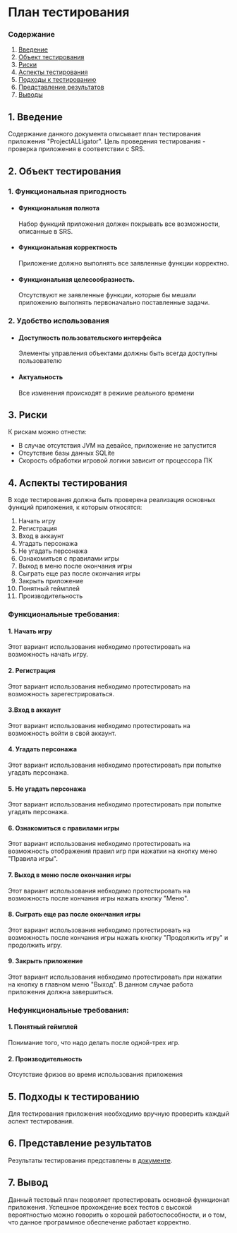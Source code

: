 # План тестирования
 ### Содержание
  1. [Введение](#1)
  2. [Объект тестирования](#2)
  3. [Риски](#3)
  4. [Аспекты тестирования](#4)<br>
  5. [Подходы к тестированию](#5)
  6. [Представление результатов](#6)
  7. [Выводы](#7)
  <a name="1"></a>
 ## 1. Введение
Содержание данного документа описывает план тестирования приложения "ProjectALLigator". Цель проведения тестирования - проверка приложения в соответствии с SRS.
<a name="2"></a>
 ## 2. Объект тестирования
### 1. Функциональная пригодность
-   #### Функциональная полнота
    Набор функций приложения должен покрывать все возможности, описанные в SRS.
-   #### Функциональная корректность
    Приложение должно выполнять все заявленные функции корректно.
-   #### Функциональная целесообразность.
    Отсутствуют не заявленные функции, которые бы мешали приложению выполнять первоначально поставленные задачи.
### 2. Удобство использования
-   #### Доступность пользовательского интерфейса
    Элементы управления объектами должны быть всегда доступны пользователю
-   #### Актуальность
    Все изменения происходят в режиме реального времени
<a name="3"></a>
## 3. Риски
К рискам можно отнести:
- В случае отсутствия JVM на девайсе, приложение не запустится
- Отсутствие базы данных SQLite
- Скорость обработки игровой логики зависит от процессора ПК
<a name="4"></a>
 ## 4. Аспекты тестирования
В ходе тестирования должна быть проверена реализация основных функций приложения, к которым относятся:  
1. Начать игру
2. Регистрация
3. Вход в аккаунт
4. Угадать персонажа
5. Не угадать персонажа
6. Ознакомиться с правилами игры
7. Выход в меню после окончания игры
8. Сыграть еще раз после окончания игры
9. Закрыть приложение
10. Понятный геймплей
11. Производительность

### Функциональные требования:
#### 1. Начать игру
Этот вариант использования небходимо протестировать на возможность начать игру.

#### 2. Регистрация
Этот вариант использования небходимо протестировать на возможность зарегестрироваться.

#### 3.Вход в аккаунт
Этот вариант использования небходимо протестировать на возможность войти в свой аккаунт.

#### 4. Угадать персонажа
Этот вариант использования небходимо протестировать при попытке угадать персонажа.

#### 5. Не угадать персонажа
Этот вариант использования небходимо протестировать при попытке угадать персонажа.

#### 6. Ознакомиться с правилами игры
Этот вариант использования небходимо протестировать на возможность отображения правил игр при нажатии на кнопку меню "Правила игры".

#### 7. Выход в меню после окончания игры
Этот вариант использования небходимо протестировать на возможность после кончания игры нажать кнопку "Меню".

#### 8. Сыграть еще раз после окончания игры
Этот вариант использования небходимо протестировать на возможность после кончания игры нажать кнопку "Продолжить игру" и продолжить игру.

#### 9. Закрыть приложение
Этот вариант использования небходимо протестировать при нажатии на кнопку в главном меню "Выход". В данном случае работа приложения должна завершиться.

### Нефункциональные требования:
#### 1. Понятный геймплей
Понимание того, что надо делать после одной-трех игр.

#### 2. Производительность
Отсутствие фризов во время использования приложения

<a name="5"></a>
## 5. Подходы к тестированию
Для тестирования приложения необходимо вручную проверить каждый аспект тестирования.

<a name="6"></a>
## 6. Представление результатов
Результаты тестирования представлены в [документе](https://github.com/bar47ney/trtpo_two/blob/master/test/Test%20result.md).

<a name="7"></a>
## 7. Вывод
Данный тестовый план позволяет протестировать основной функционал приложения. Успешное прохождение всех тестов с высокой вероятностью можно говорить о хорошей работоспособности, и о том, что данное программное обеспечение работает корректно.

    

